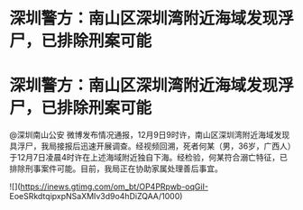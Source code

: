 # 深圳警方：南山区深圳湾附近海域发现浮尸，已排除刑案可能

# 深圳警方：南山区深圳湾附近海域发现浮尸，已排除刑案可能

@深圳南山公安
微博发布情况通报，12月9日9时许，南山区深圳湾附近海域发现具浮尸，我局接报后迅速开展调查。经视频回溯，死者何某（男，36岁，广西人）于12月7日凌晨4时许在上述海域附近独自下海。经检验，何某符合溺亡特征，已排除刑事案件可能。目前，我局正在协助家属处理善后事宜。

![](https://inews.gtimg.com/om_bt/OP4PRpwb-oqGiI-
EoeSRkdtqipxpNSaXMIv3d9o4hDiZQAA/1000)

